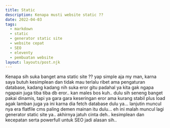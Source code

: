 ```yaml
---
title: Static
description: Kenapa musti website static ??
date: 2022-04-03
tags:
  - markdown
  - static
  - generator static site
  - website cepat
  - SEO
  - eleventy
  - pembuatan website
layout: layouts/post.njk
---
```


Kenapa sih suka banget ama static site ?? yap simple aja my man, karna saya butuh kesimplean dan tidak mau terlalu ribet ama pengaturan database, kadang kadang nih suka eror gitu padahal ya kita gak ngapa ngapain juga tiba tiba db eror.. kan males bos kuh.. dulu sih seneng banget pakai dinamis, tapi ya gara gara keseringan eror ama kurang stabil plus load agak lamban juga ya ini karna dia fetch database dulu ya... lanjutin muncul nya era flatfile cms paling demen mainan itu dulu... eh ini malah muncul lagi generator static site ya.. akhirnya jatuh cinta deh.. kesimplean dan kecepatan serta powerfull untuk SEO jadi alasan sih..